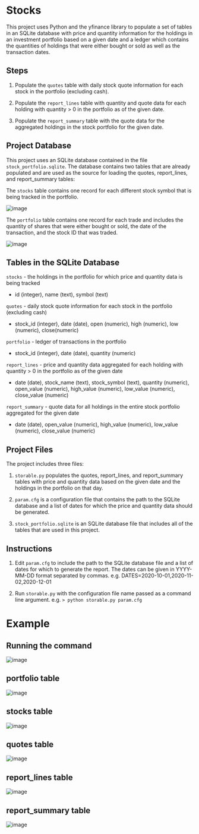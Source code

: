 # Stocks
This project uses Python and the yfinance library to populate a set of tables in an SQLite database with price and quantity information for the holdings in an investment portfolio based on a given date and a ledger which contains the quantities of holdings that were either bought or sold as well as the transaction dates.

## Steps
1. Populate the `quotes` table with daily stock quote information for each stock in the portfolio (excluding cash).

2. Populate the `report_lines` table with quantity and quote data for each holding with quantity > 0 in the portfolio as of the given date.

3. Populate the `report_summary` table with the quote data for the aggregated holdings in the stock portfolio for the given date.

## Project Database
This project uses an SQLite database contained in the file `stock_portfolio.sqlite`.
The database contains two tables that are already populated and are used as the source for loading the quotes, report_lines, and report_summary tables:

The `stocks` table contains one record for each different stock symbol that is being tracked in the portfolio.

![image](https://user-images.githubusercontent.com/66182966/112742885-3db38000-8f58-11eb-9762-73852338769d.png)

The `portfolio` table contains one record for each trade and includes the quantity of shares that were either bought or sold, the date of the transaction, and the stock ID that was traded.

![image](https://user-images.githubusercontent.com/66182966/112742864-f927e480-8f57-11eb-816f-709e4fd97096.png)

## Tables in the SQLite Database
`stocks` - the holdings in the portfolio for which price and quantity data is being tracked
* id (integer), name (text), symbol (text)

`quotes` - daily stock quote information for each stock in the portfolio (excluding cash)
* stock_id (integer), date (date), open (numeric), high (numeric), low (numeric), close(numeric)

`portfolio` - ledger of transactions in the portfolio
* stock_id (integer), date (date), quantity (numeric)

`report_lines` - price and quantity data aggregated for each holding with quantity > 0 in the portfolio as of the given date
* date (date), stock_name (text), stock_symbol (text), quantity (numeric), open_value (numeric), high_value (numeric), low_value (numeric), close_value (numeric)

`report_summary` - quote data for all holdings in the entire stock portfolio aggregated for the given date
* date (date), open_value (numeric), high_value (numeric), low_value (numeric), close_value (numeric)


## Project Files
The project includes three files:

1. `storable.py` populates the quotes, report_lines, and report_summary tables with price and quantity data based on the given date and the holdings in the portfolio on that day.

2. `param.cfg` is a configuration file that contains the path to the SQLite database and a list of dates for which the price and quantity data should be generated.

3. `stock_portfolio.sqlite` is an SQLite database file that includes all of the tables that are used in this project.

## Instructions

1. Edit `param.cfg` to include the path to the SQLite database file and a list of dates for which to generate the report. The dates can be given in YYYY-MM-DD format separated by commas. e.g. DATES=2020-10-01,2020-11-02,2020-12-01

2. Run `storable.py` with the configuration file name passed as a command line argument. e.g. `> python storable.py param.cfg`

# Example

## Running the command
![image](https://user-images.githubusercontent.com/66182966/112743074-b404b200-8f59-11eb-8655-679bb77b85eb.png)

## portfolio table
![image](https://user-images.githubusercontent.com/66182966/112742864-f927e480-8f57-11eb-816f-709e4fd97096.png)

## stocks table
![image](https://user-images.githubusercontent.com/66182966/112742885-3db38000-8f58-11eb-9762-73852338769d.png)

## quotes table
![image](https://user-images.githubusercontent.com/66182966/112742899-5a4fb800-8f58-11eb-9762-a0a46f7215d0.png)

## report_lines table
![image](https://user-images.githubusercontent.com/66182966/112742908-6a679780-8f58-11eb-8c41-01f8581c1de8.png)

## report_summary table
![image](https://user-images.githubusercontent.com/66182966/112742918-7c493a80-8f58-11eb-9c8d-b7f35eb80b67.png)
